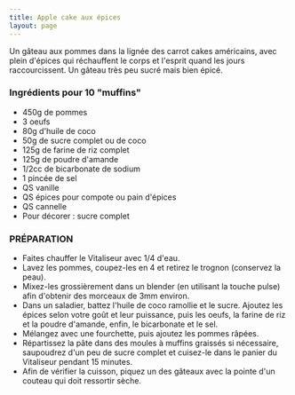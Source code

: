 ```yaml
---
title: Apple cake aux épices
layout: page
---
```


Un gâteau aux pommes dans la lignée des carrot cakes américains, avec plein d'épices qui réchauffent le corps et l'esprit quand les jours raccourcissent. Un gâteau très peu sucré mais bien épicé.

### Ingrédients pour 10 "muffins"

* 450g de pommes
* 3 oeufs
* 80g d'huile de coco
* 50g de sucre complet ou de coco
* 125g de farine de riz complet
* 125g de poudre d'amande
* 1/2cc de bicarbonate de sodium
* 1 pincée de sel
* QS vanille
* QS épices pour compote ou pain d'épices
* QS cannelle
* Pour décorer : sucre complet

### PRÉPARATION

+ Faites chauffer le Vitaliseur avec 1/4 d'eau.
+ Lavez les pommes, coupez-les en 4 et retirez le trognon (conservez la peau).
+ Mixez-les grossièrement dans un blender (en utilisant la touche pulse) afin d'obtenir des morceaux de 3mm environ.
+ Dans un saladier, battez l'huile de coco ramollie et le sucre. Ajoutez les épices selon votre goût et leur puissance, puis les oeufs, la farine de riz et la poudre d'amande, enfin, le bicarbonate et le sel.
+ Mélangez avec une fourchette, puis ajoutez les pommes râpées.
+ Répartissez la pâte dans des moules à muffins graissés si nécessaire, saupoudrez d'un peu de sucre complet et cuisez-le dans le panier du Vitaliseur pendant 15 minutes.
+ Afin de vérifier la cuisson, piquez un des gâteaux avec la pointe d'un couteau qui doit ressortir sèche.
